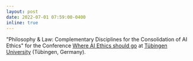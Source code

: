 ```yaml
---
layout: post
date: 2022-07-01 07:59:00-0400
inline: true
---
```


"Philosophy & Law: Complementary Disciplines for the Consolidation of AI Ethics" for the Conference [Where AI Ethics should go](https://uni-tuebingen.de/en/facilities/central-institutions/carl-friedrich-von-weizsaecker-center/news-and-events/) at [Tübingen University](https://uni-tuebingen.de) (Tübingen, Germany).